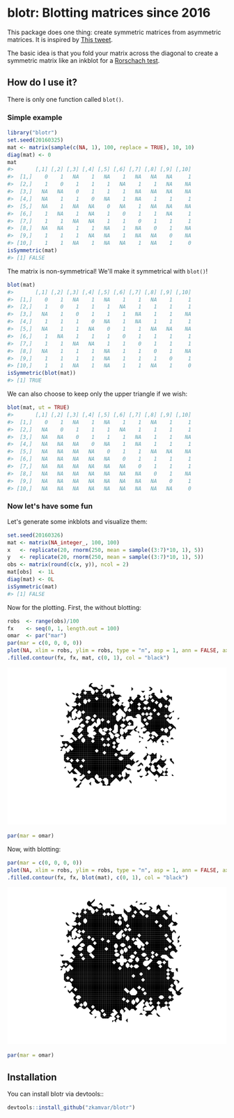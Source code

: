 <!-- README.md is generated from README.Rmd. Please edit that file -->
blotr: Blotting matrices since 2016
===================================

This package does one thing: create symmetric matrices from asymmetric matrices. It is inspired by [This tweet](https://twitter.com/algaebarnacle/status/713103252582064128).

The basic idea is that you fold your matrix across the diagonal to create a symmetric matrix like an inkblot for a [Rorschach test](https://en.wikipedia.org/wiki/Rorschach_test).

How do I use it?
----------------

There is only one function called `blot()`.

### Simple example

``` r
library("blotr")
set.seed(20160325)
mat <- matrix(sample(c(NA, 1), 100, replace = TRUE), 10, 10)
diag(mat) <- 0
mat
#>       [,1] [,2] [,3] [,4] [,5] [,6] [,7] [,8] [,9] [,10]
#>  [1,]    0    1   NA    1   NA    1   NA   NA   NA     1
#>  [2,]    1    0    1    1    1   NA    1    1   NA    NA
#>  [3,]   NA   NA    0    1    1    1   NA   NA   NA    NA
#>  [4,]   NA    1    1    0   NA    1   NA    1    1     1
#>  [5,]   NA    1   NA   NA    0   NA    1   NA   NA    NA
#>  [6,]    1   NA    1   NA    1    0    1    1   NA     1
#>  [7,]    1    1   NA   NA    1    1    0    1    1     1
#>  [8,]   NA   NA    1    1   NA    1   NA    0    1    NA
#>  [9,]    1    1    1   NA   NA    1   NA   NA    0    NA
#> [10,]    1    1   NA    1   NA   NA    1   NA    1     0
isSymmetric(mat)
#> [1] FALSE
```

The matrix is non-symmetrical! We'll make it symmetrical with `blot()`!

``` r
blot(mat)
#>       [,1] [,2] [,3] [,4] [,5] [,6] [,7] [,8] [,9] [,10]
#>  [1,]    0    1   NA    1   NA    1    1   NA    1     1
#>  [2,]    1    0    1    1    1   NA    1    1    1     1
#>  [3,]   NA    1    0    1    1    1   NA    1    1    NA
#>  [4,]    1    1    1    0   NA    1   NA    1    1     1
#>  [5,]   NA    1    1   NA    0    1    1   NA   NA    NA
#>  [6,]    1   NA    1    1    1    0    1    1    1     1
#>  [7,]    1    1   NA   NA    1    1    0    1    1     1
#>  [8,]   NA    1    1    1   NA    1    1    0    1    NA
#>  [9,]    1    1    1    1   NA    1    1    1    0     1
#> [10,]    1    1   NA    1   NA    1    1   NA    1     0
isSymmetric(blot(mat))
#> [1] TRUE
```

We can also choose to keep only the upper triangle if we wish:

``` r
blot(mat, ut = TRUE)
#>       [,1] [,2] [,3] [,4] [,5] [,6] [,7] [,8] [,9] [,10]
#>  [1,]    0    1   NA    1   NA    1    1   NA    1     1
#>  [2,]   NA    0    1    1    1   NA    1    1    1     1
#>  [3,]   NA   NA    0    1    1    1   NA    1    1    NA
#>  [4,]   NA   NA   NA    0   NA    1   NA    1    1     1
#>  [5,]   NA   NA   NA   NA    0    1    1   NA   NA    NA
#>  [6,]   NA   NA   NA   NA   NA    0    1    1    1     1
#>  [7,]   NA   NA   NA   NA   NA   NA    0    1    1     1
#>  [8,]   NA   NA   NA   NA   NA   NA   NA    0    1    NA
#>  [9,]   NA   NA   NA   NA   NA   NA   NA   NA    0     1
#> [10,]   NA   NA   NA   NA   NA   NA   NA   NA   NA     0
```

### Now let's have some fun

Let's generate some inkblots and visualize them:

``` r
set.seed(20160326)
mat <- matrix(NA_integer_, 100, 100)
x   <- replicate(20, rnorm(250, mean = sample((3:7)*10, 1), 5))
y   <- replicate(20, rnorm(250, mean = sample((3:7)*10, 1), 5))
obs <- matrix(round(c(x, y)), ncol = 2)
mat[obs]  <- 1L
diag(mat) <- 0L
isSymmetric(mat)
#> [1] FALSE
```

Now for the plotting. First, the without blotting:

``` r
robs  <- range(obs)/100
fx    <- seq(0, 1, length.out = 100)
omar  <- par("mar")
par(mar = c(0, 0, 0, 0))
plot(NA, xlim = robs, ylim = robs, type = "n", asp = 1, ann = FALSE, axes = FALSE)
.filled.contour(fx, fx, mat, c(0, 1), col = "black")
```

![](README-unnamed-chunk-6-1.png)<!-- -->

``` r
par(mar = omar)
```

Now, with blotting:

``` r
par(mar = c(0, 0, 0, 0))
plot(NA, xlim = robs, ylim = robs, type = "n", asp = 1, ann = FALSE, axes = FALSE)
.filled.contour(fx, fx, blot(mat), c(0, 1), col = "black")
```

![](README-unnamed-chunk-7-1.png)<!-- -->

``` r
par(mar = omar)
```

Installation
------------

You can install blotr via devtools::

``` r
devtools::install_github("zkamvar/blotr")
```
